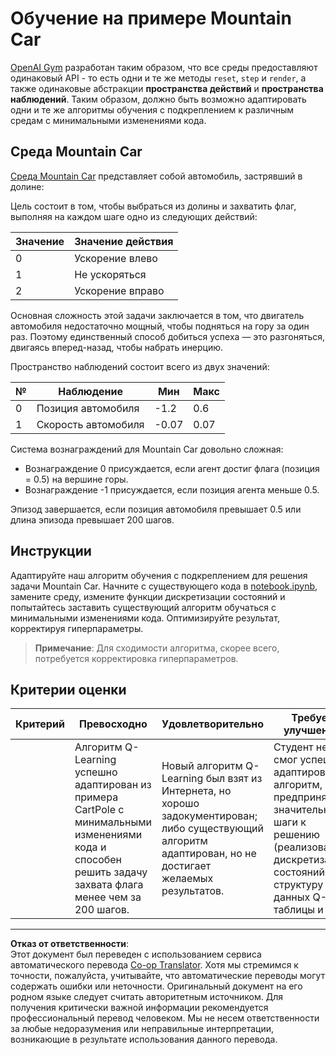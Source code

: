 <!--
CO_OP_TRANSLATOR_METADATA:
{
  "original_hash": "1f2b7441745eb52e25745423b247016b",
  "translation_date": "2025-08-29T22:16:07+00:00",
  "source_file": "8-Reinforcement/2-Gym/assignment.md",
  "language_code": "ru"
}
-->
# Обучение на примере Mountain Car

[OpenAI Gym](http://gym.openai.com) разработан таким образом, что все среды предоставляют одинаковый API - то есть одни и те же методы `reset`, `step` и `render`, а также одинаковые абстракции **пространства действий** и **пространства наблюдений**. Таким образом, должно быть возможно адаптировать одни и те же алгоритмы обучения с подкреплением к различным средам с минимальными изменениями кода.

## Среда Mountain Car

[Среда Mountain Car](https://gym.openai.com/envs/MountainCar-v0/) представляет собой автомобиль, застрявший в долине:

Цель состоит в том, чтобы выбраться из долины и захватить флаг, выполняя на каждом шаге одно из следующих действий:

| Значение | Значение действия |
|---|---|
| 0 | Ускорение влево |
| 1 | Не ускоряться |
| 2 | Ускорение вправо |

Основная сложность этой задачи заключается в том, что двигатель автомобиля недостаточно мощный, чтобы подняться на гору за один раз. Поэтому единственный способ добиться успеха — это разгоняться, двигаясь вперед-назад, чтобы набрать инерцию.

Пространство наблюдений состоит всего из двух значений:

| № | Наблюдение  | Мин | Макс |
|---|-------------|-----|-----|
|  0 | Позиция автомобиля | -1.2 | 0.6 |
|  1 | Скорость автомобиля | -0.07 | 0.07 |

Система вознаграждений для Mountain Car довольно сложная:

 * Вознаграждение 0 присуждается, если агент достиг флага (позиция = 0.5) на вершине горы.
 * Вознаграждение -1 присуждается, если позиция агента меньше 0.5.

Эпизод завершается, если позиция автомобиля превышает 0.5 или длина эпизода превышает 200 шагов.

## Инструкции

Адаптируйте наш алгоритм обучения с подкреплением для решения задачи Mountain Car. Начните с существующего кода в [notebook.ipynb](notebook.ipynb), замените среду, измените функции дискретизации состояний и попытайтесь заставить существующий алгоритм обучаться с минимальными изменениями кода. Оптимизируйте результат, корректируя гиперпараметры.

> **Примечание**: Для сходимости алгоритма, скорее всего, потребуется корректировка гиперпараметров.

## Критерии оценки

| Критерий | Превосходно | Удовлетворительно | Требует улучшений |
| -------- | ----------- | ----------------- | ----------------- |
|          | Алгоритм Q-Learning успешно адаптирован из примера CartPole с минимальными изменениями кода и способен решить задачу захвата флага менее чем за 200 шагов. | Новый алгоритм Q-Learning был взят из Интернета, но хорошо задокументирован; либо существующий алгоритм адаптирован, но не достигает желаемых результатов. | Студент не смог успешно адаптировать алгоритм, но предпринял значительные шаги к решению (реализовал дискретизацию состояний, структуру данных Q-таблицы и т.д.). |

---

**Отказ от ответственности**:  
Этот документ был переведен с использованием сервиса автоматического перевода [Co-op Translator](https://github.com/Azure/co-op-translator). Хотя мы стремимся к точности, пожалуйста, учитывайте, что автоматические переводы могут содержать ошибки или неточности. Оригинальный документ на его родном языке следует считать авторитетным источником. Для получения критически важной информации рекомендуется профессиональный перевод человеком. Мы не несем ответственности за любые недоразумения или неправильные интерпретации, возникающие в результате использования данного перевода.